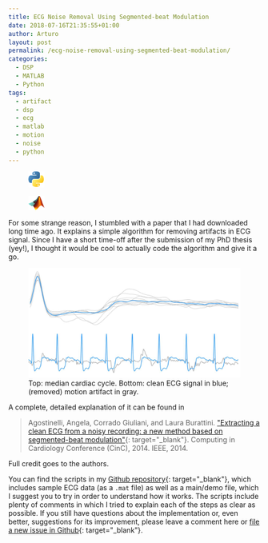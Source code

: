 ```yaml
---
title: ECG Noise Removal Using Segmented-beat Modulation
date: 2018-07-16T21:35:55+01:00
author: Arturo
layout: post
permalink: /ecg-noise-removal-using-segmented-beat-modulation/
categories:
  - DSP
  - MATLAB
  - Python
tags:
  - artifact
  - dsp
  - ecg
  - matlab
  - motion
  - noise
  - python
---
```

<figure class="alignleft">
	<img width="32" src="../multimedia/icons/python.png"/>
</figure>
<figure class="alignleft">
	<img width="32" src="../multimedia/icons/matlab.png"/>
</figure>

For some strange reason, I stumbled with a paper that I had downloaded long time ago. It explains a simple algorithm for removing artifacts in ECG signal. Since I have a short time-off after the submission of my PhD thesis (yey!), I thought it would be cool to actually code the algorithm and give it a go.

<figure class="aligncenter">
	<img width="600" src="../multimedia/images/ecg_segmented_modulation.png"/>
  <figcaption>Top: median cardiac cycle. Bottom: clean ECG signal in blue; (removed) motion artifact in gray.</figcaption>
</figure>

<!--more-->

A complete, detailed explanation of it can be found in

> Agostinelli, Angela, Corrado Giuliani, and Laura Burattini. ["Extracting a clean ECG from a noisy recording: a new method based on segmented-beat modulation"](https://ieeexplore.ieee.org/abstract/document/7042976){: target="_blank"}. Computing in Cardiology Conference (CinC), 2014. IEEE, 2014.

Full credit goes to the authors.

You can find the scripts in my [Github repository](https://github.com/arturomoncadatorres/ecg-segmented-beat-modulation-noise-removal){: target="_blank"}, which includes sample ECG data (as a `.mat` file) as well as a main/demo file, which I suggest you to try in order to understand how it works. The scripts include plenty of comments in which I tried to explain each of the steps as clear as possible. If you still have questions about the implementation or, even better, suggestions for its improvement, please leave a comment here or [file a new issue in Github](https://github.com/arturomoncadatorres/ecg-segmented-beat-modulation-noise-removal/issues){: target="_blank"}.
